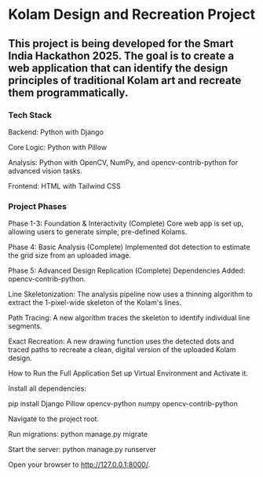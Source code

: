 <h1>Kolam Design and Recreation Project</h1>
<h2>This project is being developed for the Smart India Hackathon 2025. The goal is to create a web application that can identify the design principles of traditional Kolam art and recreate them programmatically.</h2>

<h3>Tech Stack</h3>
Backend: Python with Django

Core Logic: Python with Pillow

Analysis: Python with OpenCV, NumPy, and opencv-contrib-python for advanced vision tasks.

Frontend: HTML with Tailwind CSS

<h3>Project Phases</h3>
Phase 1-3: Foundation & Interactivity (Complete)
Core web app is set up, allowing users to generate simple, pre-defined Kolams.

Phase 4: Basic Analysis (Complete)
Implemented dot detection to estimate the grid size from an uploaded image.

Phase 5: Advanced Design Replication (Complete)
Dependencies Added: opencv-contrib-python.

Line Skeletonization: The analysis pipeline now uses a thinning algorithm to extract the 1-pixel-wide skeleton of the Kolam's lines.

Path Tracing: A new algorithm traces the skeleton to identify individual line segments.

Exact Recreation: A new drawing function uses the detected dots and traced paths to recreate a clean, digital version of the uploaded Kolam design.

How to Run the Full Application
Set up Virtual Environment and Activate it.

Install all dependencies:

pip install Django Pillow opencv-python numpy opencv-contrib-python

Navigate to the project root.

Run migrations: python manage.py migrate

Start the server: python manage.py runserver

Open your browser to http://127.0.0.1:8000/.

